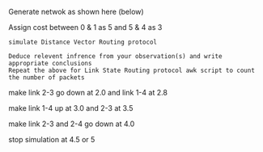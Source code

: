 Generate netwok as shown here (below)

Assign cost between 0 & 1 as 5 and 5 & 4 as 3

    simulate Distance Vector Routing protocol

    Deduce relevent infrence from your observation(s) and write appropriate conclusions
    Repeat the above for Link State Routing protocol awk script to count the number of packets 

make link 2-3 go down at 2.0 and link 1-4 at 2.8

make link 1-4 up at 3.0 and 2-3 at 3.5

make link 2-3 and 2-4 go down at 4.0

stop simulation at 4.5 or 5 
